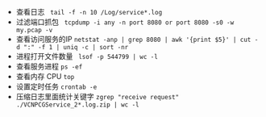 - 查看日志 ``` tail -f -n 10 /Log/service*.log```
- 过滤端口抓包 ``` tcpdump -i any -n port 8080 or port 8080 -s0 -w my.pcap -v```
- 查看访问服务的IP ```netstat -anp | grep 8080 | awk '{print $5}' | cut -d ":" -f 1 | uniq -c | sort -nr```
- 进程打开文件数量 ``` lsof -p 544799 | wc -l```
- 查看服务进程 ``` ps -ef ```
- 查看内存 CPU ```top```
- 设置定时任务 ```crontab -e ```
- 压缩日志里面统计关键字 ```zgrep "receive request" ./VCNPCGService_2*.log.zip | wc -l ```

